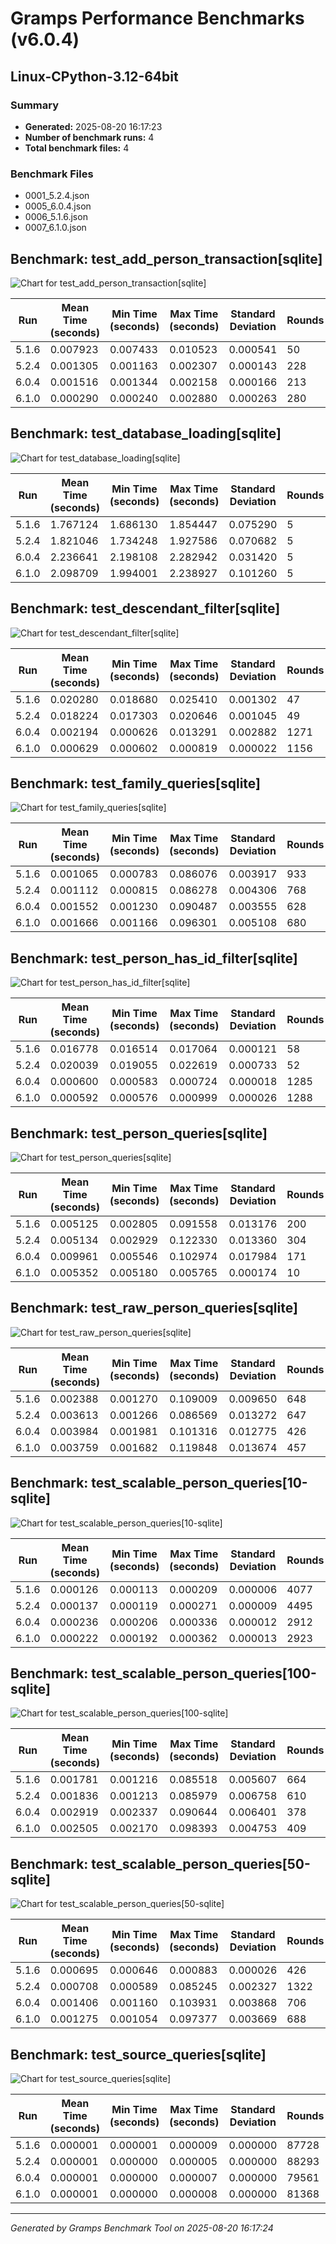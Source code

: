 # Gramps Performance Benchmarks (v6.0.4)

## Linux-CPython-3.12-64bit

### Summary

- **Generated:** 2025-08-20 16:17:23
- **Number of benchmark runs:** 4
- **Total benchmark files:** 4

### Benchmark Files

- 0001_5.2.4.json
- 0005_6.0.4.json
- 0006_5.1.6.json
- 0007_6.1.0.json


## Benchmark: test_add_person_transaction[sqlite]

![Chart for test_add_person_transaction[sqlite]](test_add_person_transaction%5Bsqlite%5D.png)

| Run | Mean Time (seconds) | Min Time (seconds) | Max Time (seconds) | Standard Deviation | Rounds |
|-----|-------------------|-------------------|-------------------|-------------------|--------|
| 5.1.6 | 0.007923 | 0.007433 | 0.010523 | 0.000541 | 50 |
| 5.2.4 | 0.001305 | 0.001163 | 0.002307 | 0.000143 | 228 |
| 6.0.4 | 0.001516 | 0.001344 | 0.002158 | 0.000166 | 213 |
| 6.1.0 | 0.000290 | 0.000240 | 0.002880 | 0.000263 | 280 |


## Benchmark: test_database_loading[sqlite]

![Chart for test_database_loading[sqlite]](test_database_loading%5Bsqlite%5D.png)

| Run | Mean Time (seconds) | Min Time (seconds) | Max Time (seconds) | Standard Deviation | Rounds |
|-----|-------------------|-------------------|-------------------|-------------------|--------|
| 5.1.6 | 1.767124 | 1.686130 | 1.854447 | 0.075290 | 5 |
| 5.2.4 | 1.821046 | 1.734248 | 1.927586 | 0.070682 | 5 |
| 6.0.4 | 2.236641 | 2.198108 | 2.282942 | 0.031420 | 5 |
| 6.1.0 | 2.098709 | 1.994001 | 2.238927 | 0.101260 | 5 |


## Benchmark: test_descendant_filter[sqlite]

![Chart for test_descendant_filter[sqlite]](test_descendant_filter%5Bsqlite%5D.png)

| Run | Mean Time (seconds) | Min Time (seconds) | Max Time (seconds) | Standard Deviation | Rounds |
|-----|-------------------|-------------------|-------------------|-------------------|--------|
| 5.1.6 | 0.020280 | 0.018680 | 0.025410 | 0.001302 | 47 |
| 5.2.4 | 0.018224 | 0.017303 | 0.020646 | 0.001045 | 49 |
| 6.0.4 | 0.002194 | 0.000626 | 0.013291 | 0.002882 | 1271 |
| 6.1.0 | 0.000629 | 0.000602 | 0.000819 | 0.000022 | 1156 |


## Benchmark: test_family_queries[sqlite]

![Chart for test_family_queries[sqlite]](test_family_queries%5Bsqlite%5D.png)

| Run | Mean Time (seconds) | Min Time (seconds) | Max Time (seconds) | Standard Deviation | Rounds |
|-----|-------------------|-------------------|-------------------|-------------------|--------|
| 5.1.6 | 0.001065 | 0.000783 | 0.086076 | 0.003917 | 933 |
| 5.2.4 | 0.001112 | 0.000815 | 0.086278 | 0.004306 | 768 |
| 6.0.4 | 0.001552 | 0.001230 | 0.090487 | 0.003555 | 628 |
| 6.1.0 | 0.001666 | 0.001166 | 0.096301 | 0.005108 | 680 |


## Benchmark: test_person_has_id_filter[sqlite]

![Chart for test_person_has_id_filter[sqlite]](test_person_has_id_filter%5Bsqlite%5D.png)

| Run | Mean Time (seconds) | Min Time (seconds) | Max Time (seconds) | Standard Deviation | Rounds |
|-----|-------------------|-------------------|-------------------|-------------------|--------|
| 5.1.6 | 0.016778 | 0.016514 | 0.017064 | 0.000121 | 58 |
| 5.2.4 | 0.020039 | 0.019055 | 0.022619 | 0.000733 | 52 |
| 6.0.4 | 0.000600 | 0.000583 | 0.000724 | 0.000018 | 1285 |
| 6.1.0 | 0.000592 | 0.000576 | 0.000999 | 0.000026 | 1288 |


## Benchmark: test_person_queries[sqlite]

![Chart for test_person_queries[sqlite]](test_person_queries%5Bsqlite%5D.png)

| Run | Mean Time (seconds) | Min Time (seconds) | Max Time (seconds) | Standard Deviation | Rounds |
|-----|-------------------|-------------------|-------------------|-------------------|--------|
| 5.1.6 | 0.005125 | 0.002805 | 0.091558 | 0.013176 | 200 |
| 5.2.4 | 0.005134 | 0.002929 | 0.122330 | 0.013360 | 304 |
| 6.0.4 | 0.009961 | 0.005546 | 0.102974 | 0.017984 | 171 |
| 6.1.0 | 0.005352 | 0.005180 | 0.005765 | 0.000174 | 10 |


## Benchmark: test_raw_person_queries[sqlite]

![Chart for test_raw_person_queries[sqlite]](test_raw_person_queries%5Bsqlite%5D.png)

| Run | Mean Time (seconds) | Min Time (seconds) | Max Time (seconds) | Standard Deviation | Rounds |
|-----|-------------------|-------------------|-------------------|-------------------|--------|
| 5.1.6 | 0.002388 | 0.001270 | 0.109009 | 0.009650 | 648 |
| 5.2.4 | 0.003613 | 0.001266 | 0.086569 | 0.013272 | 647 |
| 6.0.4 | 0.003984 | 0.001981 | 0.101316 | 0.012775 | 426 |
| 6.1.0 | 0.003759 | 0.001682 | 0.119848 | 0.013674 | 457 |


## Benchmark: test_scalable_person_queries[10-sqlite]

![Chart for test_scalable_person_queries[10-sqlite]](test_scalable_person_queries%5B10-sqlite%5D.png)

| Run | Mean Time (seconds) | Min Time (seconds) | Max Time (seconds) | Standard Deviation | Rounds |
|-----|-------------------|-------------------|-------------------|-------------------|--------|
| 5.1.6 | 0.000126 | 0.000113 | 0.000209 | 0.000006 | 4077 |
| 5.2.4 | 0.000137 | 0.000119 | 0.000271 | 0.000009 | 4495 |
| 6.0.4 | 0.000236 | 0.000206 | 0.000336 | 0.000012 | 2912 |
| 6.1.0 | 0.000222 | 0.000192 | 0.000362 | 0.000013 | 2923 |


## Benchmark: test_scalable_person_queries[100-sqlite]

![Chart for test_scalable_person_queries[100-sqlite]](test_scalable_person_queries%5B100-sqlite%5D.png)

| Run | Mean Time (seconds) | Min Time (seconds) | Max Time (seconds) | Standard Deviation | Rounds |
|-----|-------------------|-------------------|-------------------|-------------------|--------|
| 5.1.6 | 0.001781 | 0.001216 | 0.085518 | 0.005607 | 664 |
| 5.2.4 | 0.001836 | 0.001213 | 0.085979 | 0.006758 | 610 |
| 6.0.4 | 0.002919 | 0.002337 | 0.090644 | 0.006401 | 378 |
| 6.1.0 | 0.002505 | 0.002170 | 0.098393 | 0.004753 | 409 |


## Benchmark: test_scalable_person_queries[50-sqlite]

![Chart for test_scalable_person_queries[50-sqlite]](test_scalable_person_queries%5B50-sqlite%5D.png)

| Run | Mean Time (seconds) | Min Time (seconds) | Max Time (seconds) | Standard Deviation | Rounds |
|-----|-------------------|-------------------|-------------------|-------------------|--------|
| 5.1.6 | 0.000695 | 0.000646 | 0.000883 | 0.000026 | 426 |
| 5.2.4 | 0.000708 | 0.000589 | 0.085245 | 0.002327 | 1322 |
| 6.0.4 | 0.001406 | 0.001160 | 0.103931 | 0.003868 | 706 |
| 6.1.0 | 0.001275 | 0.001054 | 0.097377 | 0.003669 | 688 |


## Benchmark: test_source_queries[sqlite]

![Chart for test_source_queries[sqlite]](test_source_queries%5Bsqlite%5D.png)

| Run | Mean Time (seconds) | Min Time (seconds) | Max Time (seconds) | Standard Deviation | Rounds |
|-----|-------------------|-------------------|-------------------|-------------------|--------|
| 5.1.6 | 0.000001 | 0.000001 | 0.000009 | 0.000000 | 87728 |
| 5.2.4 | 0.000001 | 0.000000 | 0.000005 | 0.000000 | 88293 |
| 6.0.4 | 0.000001 | 0.000000 | 0.000007 | 0.000000 | 79561 |
| 6.1.0 | 0.000001 | 0.000000 | 0.000008 | 0.000000 | 81368 |


---

*Generated by Gramps Benchmark Tool on 2025-08-20 16:17:24*
